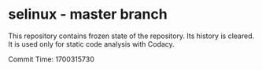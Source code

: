 # selinux - master branch

This repository contains frozen state of the repository.
Its history is cleared. It is used only for static code
analysis with Codacy.

Commit Time: 1700315730